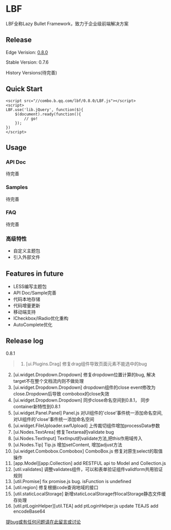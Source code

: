 # LBF
LBF全称Lazy Bullet Framework，致力于企业级前端解决方案

## Release
Edge Verision: [0.8.0](./archive/0.8.0)

Stable Version: 0.7.6

History Versions(待完善)

## Quick Start
```
<script src="//combo.b.qq.com/lbf/0.8.0/LBF.js"></script>
<script>
LBF.use('lib.jQuery', function($){
    $(document).ready(function(){
        // go!
    });
})
</script>
```

## Usage

### API Doc
待完善

### Samples
待完善

### FAQ
待完善

### 高级特性
- 自定义主题包
- 引入外部文件

## Features in future
- LESS编写主题包
- API Doc/Sample完善
- 代码本地存储
- 代码增量更新
- 移动端支持
- ICheckbox/IRadio优化重构
- AutoComplete优化

## Release log
0.8.1
> 1. [ui.Plugins.Drag] 修复drag组件导致页面元素不能选中的bug
2. [ui.widget.Dropdown.Dropdown] 修复dropdown位置计算的bug, 解决target不在整个文档流内则不做处理
3. [ui.widget.Dropdown.Dropdown] dropdown组件的close event修改为 close.Dropdown后导致 combobox的close失效
4. [ui.widget.Dropdown.Dropdown] 同步close命名空间到0.8.1， 同步container新特性到0.8.1
5. [ui.widget.Panel.Panel] Panel.js 对UI组件的'close'事件统一添加命名空间,对UI组件的'close'事件统一添加命名空间
6. [ui.widget.FileUploader.swfUpload] 上传裁切组件增加processData参数
7. [ui.Nodes.TextArea] 修复Textarea的validate bug
8. [ui.Nodes.TextInput] TextInput的validate方法,把this作用域传入
9. [ui.Nodes.Tip] Tip.js 增加setContent, 增加adjust方法
10. [ui.widget.Combobox.Combobox] ComboBox.js 修复对原生select的取值操作
11. [app.Model][app.Collection] add RESTFUL api to Model and Collection.js
12. [util.validates] 调整validates组件，可以和表单验证组件validform共用验证规则
13. [util.Promise] fix promise.js bug. isFunction is undefined
14. [util.region] 修复根据code查询地域的接口
15. [util.staticLocalStorage] 新增staticLocalStorage作localStorage静态文件缓存处理
16. [util.ptLoginHelper][util.TEA] add ptLoginHelper.js  update TEAJS add encodeBase64

[提bug或有任何问题请在此留言或讨论](https://github.com/lbfteam/lbf-doc/issues)
